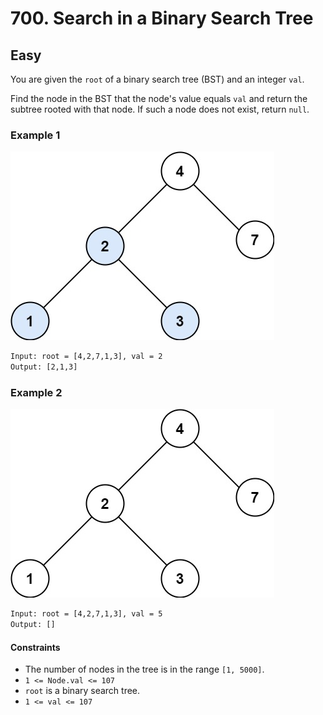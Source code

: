 # 700. Search in a Binary Search Tree

## Easy

You are given the `root` of a binary search tree (BST) and an integer `val`.

Find the node in the BST that the node's value equals `val` and return the subtree rooted with that node. If such a node does not exist, return `null`.

### Example 1

![example-img](/700-Search-in-a-Binary-Search-Tree/tree1.jpg)

```txt
Input: root = [4,2,7,1,3], val = 2
Output: [2,1,3]
```

### Example 2

![example-img](/700-Search-in-a-Binary-Search-Tree/tree2.jpg)

```txt
Input: root = [4,2,7,1,3], val = 5
Output: []
```

#### Constraints

- The number of nodes in the tree is in the range `[1, 5000]`.
- `1 <= Node.val <= 107`
- `root` is a binary search tree.
- `1 <= val <= 107`
